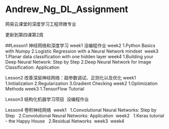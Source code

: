 ﻿# Andrew_Ng_DL_Assignment

网易云课堂的深度学习工程师微专业


更新到第四课第2周

##Lesson1 神经网络和深度学习                                                                                                                 week1 没编程作业
  week2 
    1.Python Basics with Numpy
    2.Logistic Regression with a Neural Network mindset
  week3
    1.Planar data classification with one hidden layer
  week4
    1.Building your Deep Neural Network: Step by Step
    2.Deep Neural Network for Image Classification: Application

Lesson2 改善深层神经网络：超参数调试、正则化以及优化
  week1
    1.Initialization
    2.Regularization
    3.Gradient Checking
  week2
    1.Optimization Methods
  week3
    1.TensorFlow Tutorial

Lesson3 结构化机器学习项目
  没编程作业

Lesson4 卷积神经网络
  week1
    1.Convolutional Neural Networks: Step by Step
    2.Convolutional Neural Networks: Application
  week2
    1.Keras tutorial - the Happy House
    2.Residual Networks
  week3
  week4
